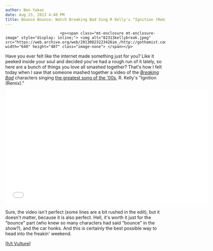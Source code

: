 ```yaml
---
author: Ben Yakas
date: Aug 23, 2013 4:40 PM
title: Bounce Bounce: Watch Breaking Bad Sing R Kelly's "Ignition (Remix)"
---
```



                            
                            
                            
                            <p><span class="mt-enclosure mt-enclosure-image" style="display: inline;"> <img alt="82313kellybreak.jpeg" src="https://web.archive.org/web/20130823223426im_/http://gothamist.com/attachments/byakas/82313kellybreak.jpeg" width="640" height="407" class="image-none"> </span></p>

<p>Have you ever felt like the internet made something just for you? Like it peeked inside your soul and decided you&apos;ve had a rough run of it lately, so here are a bunch of things you love all smashed together? That&apos;s how I felt today when I saw that someone mashed together a video of the <a href="https://web.archive.org/web/20130823223426/http://gothamist.com/tags/breakingbad"><em>Breaking Bad</em></a> characters singing <a href="https://web.archive.org/web/20130823223426/http://gothamist.com/2013/01/23/where_were_you_when_you_first_heard.php">the greatest song of the &apos;00s</a>, R. Kelly&apos;s &quot;Ignition (Remix).&quot; </p>

<p><iframe width="640" height="360" src="//web.archive.org/web/20130823223426if_/http://www.youtube.com/embed/8Hn5_-PON1U" frameborder="0" allowfullscreen></iframe></p>

<p>Sure, the video isn&apos;t perfect (some lines are a bit rushed in the edit), but it doesn&apos;t matter, because it is also perfect. Hell, it&apos;s worth it just for the &quot;bounce&quot; part (who knew so many characters had said &quot;bounce&quot; in the show?), and the car honks. And this is certainly the best possible way to head into the freakin&apos; weekend.</p>

<p>[<a href="https://web.archive.org/web/20130823223426/http://www.vulture.com/2013/08/mash-up-breaking-bad-sings-ignition-remix.html">h/t Vulture</a>]</p>
                            
                            
                            